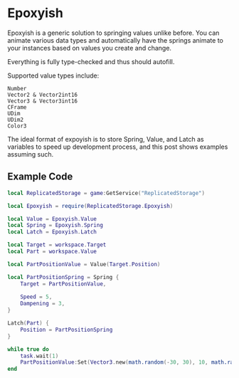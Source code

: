 # Epoxyish
Epoxyish is a generic solution to springing values unlike before. You can animate various data types and automatically have the springs animate to your instances based on values you create and change.

Everything is fully type-checked and thus should autofill.

Supported value types include:
```
Number
Vector2 & Vector2int16
Vector3 & Vector3int16
CFrame
UDim
UDim2
Color3
```

The ideal format of expoyish is to store Spring, Value, and Latch as variables to speed up development process, and this post shows examples assuming such.

## Example Code
```lua
local ReplicatedStorage = game:GetService("ReplicatedStorage")

local Epoxyish = require(ReplicatedStorage.Epoxyish)

local Value = Epoxyish.Value
local Spring = Epoxyish.Spring
local Latch = Epoxyish.Latch

local Target = workspace.Target
local Part = workspace.Value

local PartPositionValue = Value(Target.Position)

local PartPositionSpring = Spring {
	Target = PartPositionValue,
	
	Speed = 5,
	Dampening = 3,
}

Latch(Part) {
	Position = PartPositionSpring
}

while true do
	task.wait(1)
	PartPositionValue:Set(Vector3.new(math.random(-30, 30), 10, math.random(-30, 30)))
end
```